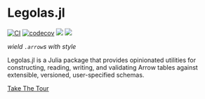 # Legolas.jl

[![CI](https://github.com/beacon-biosignals/Legolas.jl/actions/workflows/CI.yml/badge.svg)](https://github.com/beacon-biosignals/Legolas.jl/actions/workflows/CI.yml)
[![codecov](https://codecov.io/gh/beacon-biosignals/Legolas.jl/branch/master/graph/badge.svg?token=D0bcI0Rtsw)](https://codecov.io/gh/beacon-biosignals/Legolas.jl)
[![](https://img.shields.io/badge/docs-stable-blue.svg)](https://beacon-biosignals.github.io/Legolas.jl/stable)
[![](https://img.shields.io/badge/docs-dev-blue.svg)](https://beacon-biosignals.github.io/Legolas.jl/dev)

*wield `.arrow`s with style*

Legolas.jl is a Julia package that provides opinionated utilities for constructing, reading, writing, and validating Arrow tables against extensible, versioned, user-specified schemas.

[Take The Tour](https://github.com/beacon-biosignals/Legolas.jl/tree/master/examples/tour.jl)
